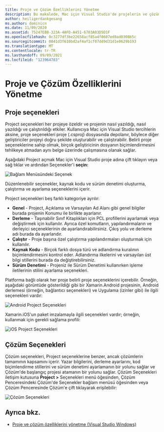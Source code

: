 ```yaml
---
title: Proje ve Çözüm Özelliklerini Yönetme
description: Bu makalede, Mac için Visual Studio'de projelerin ve çözümlerin özelliklerini yönetme açık Mac için Visual Studio
author: heiligerdankgesang
ms.author: dominicn
ms.date: 11/09/2020
ms.assetid: 75247EB8-323A-4AFD-A451-6703A03D5D1F
ms.openlocfilehash: 0c3277df3be22658acf85a4f0607ed9ad0308b5c
ms.sourcegitcommit: 0841d3f610bd2af4af1cf07dd9d31d1e0629b193
ms.translationtype: MT
ms.contentlocale: tr-TR
ms.lasthandoff: 09/09/2021
ms.locfileid: "123964783"
---
```

# <a name="managing-project-and-solution-properties"></a>Proje ve Çözüm Özelliklerini Yönetme

## <a name="project-options"></a>Proje seçenekleri

Project seçenekleri her projeye özeldir ve projenin nasıl yazıldığı, nasıl yazıldığı ve çalıştırıldığı etkiler. Kullanıcıya Mac için Visual Studio tercihlerin aksine, proje seçenekleri proje (.csproj) dosyasında depolanır, böylece diğer geliştiriciler projeyi doğru şekilde oluşturabilir ve çalıştırabilir. Belirli proje seçeneklerine sahip olmak, birçok geliştiricinin dosyanın biçimlendirmesini tehlikeye atmadan aynı belge üzerinde çalışmasına olanak sağlar.

Aşağıdaki Project açmak Mac için Visual Studio proje adına çift tıklayın veya sağ tıklar ve ardından Seçenekler'i **seçin:**

![Bağlam Menüsündeki Seçenek](media/projects-and-solutions-image2.png)

Düzenlenebilir seçenekler, kaynak kodu ve sürüm denetimi oluşturma, çalıştırma ve ayarlama seçeneklerini içerir.

Project seçenekleri beş farklı kategoriye ayrılır:

* **Genel** - Project, Açıklama ve Varsayılan Ad Alanı gibi genel bilgiler burada projenin Konumu ile birlikte ayarlanır.
* **Derleme** - Taşınabilir Sınıf Kitaplıkları için PCL profillerini ayarlamak veya değiştirmek için kullanılır. Ayrıca özel komutların, yapılandırmaların ve derleyici seçeneklerinin de ayarlandırabilirsiniz. Çıkış yolu ve derleme adı burada da ayarlandır.
* **Çalıştır** - Proje başına özel çalıştırma yapılandırmaları oluşturmak için kullanılır.
* **Kaynak Kodu** - Birçok farklı dosya türü ve adlandırma kuralının biçimlendirmesini kontrol eder. Adlandırma ilkelerini ve varsayılan üst bilgi stillerini burada da değiştirebilirsiniz.
* **Sürüm Denetimi** - Projeniz ile Sürüm Denetimi kullanırken işleme iletilerinin stilini ayarlama seçenekleri.

Platforma bağlı olarak her proje belirli proje seçeneklerini içerebilir. Örneğin, aşağıdaki görüntüde gösterildiği gibi bir Xamarin.Android projesinin, Android derlemesi (örneğin, bağlantıcı seçenekleri) ve Uygulama (izinler gibi) ile ilgili seçenekleri vardır:

![Android Project Seçenekleri](media/projects-and-solutions-image5.png)

Xamarin.iOS'un paket imzalamayla ilgili seçenekleri vardır; örneğin, kullanmak için gerekli sağlama profili:

![iOS Project Seçenekleri](media/projects-and-solutions-image6.png)

## <a name="solution-options"></a>Çözüm Seçenekleri

Çözüm seçenekleri, Project seçeneklerine benzer, ancak çözümlerin tamamının kapsamını içerir. Yazar bilgilerini, derleme ayarlarını, kod biçimlendirme stillerini ve sürüm denetimi ayarlamanın bir yolunu sağlar ve Çözüm'de başlangıç projesi atamanın bir yolunu sağlar.  Çözüm Seçenekleri iletişim kutusuna **Project >** Seçenekleri menü öğesinden, Çözüm  Penceresindeki Çözüm'de Seçenekler bağlam menüsü öğesinden veya Çözüm Penceresinde Çözüm'e çift tıklayarak erişilebilir:

![Çözüm Seçenekleri](media/projects-and-solutions-image7.png)

## <a name="see-also"></a>Ayrıca bkz.

* [Proje ve çözüm özelliklerini yönetme (Visual Studio Windows)](/visualstudio/ide/managing-project-and-solution-properties)